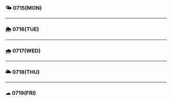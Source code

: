### 🌤 0715(MON)



---

### 🌦 0716(TUE)




---

### 🌧 0717(WED)



---

### 🌥 0718(THU)


---

### ☁ 0719(FRI)
